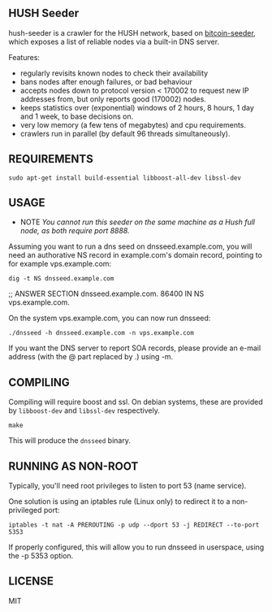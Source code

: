 ## HUSH Seeder


hush-seeder is a crawler for the HUSH network, based on [bitcoin-seeder](https://github.com/sipa/bitcoin-seeder),  which exposes a list
of reliable nodes via a built-in DNS server.

Features:
* regularly revisits known nodes to check their availability
* bans nodes after enough failures, or bad behaviour
* accepts nodes down to protocol version < 170002 to request new IP addresses from,
  but only reports good (170002) nodes.
* keeps statistics over (exponential) windows of 2 hours, 8 hours,
  1 day and 1 week, to base decisions on.
* very low memory (a few tens of megabytes) and cpu requirements.
* crawlers run in parallel (by default 96 threads simultaneously).

## REQUIREMENTS


	sudo apt-get install build-essential libboost-all-dev libssl-dev

## USAGE

* NOTE *You cannot run this seeder on the same machine as a Hush full
node, as both require port 8888.*

Assuming you want to run a dns seed on dnsseed.example.com, you will
need an authorative NS record in example.com's domain record, pointing
to for example vps.example.com:

	dig -t NS dnsseed.example.com

;; ANSWER SECTION
dnsseed.example.com.   86400    IN      NS     vps.example.com.

On the system vps.example.com, you can now run dnsseed:

	./dnsseed -h dnsseed.example.com -n vps.example.com

If you want the DNS server to report SOA records, please provide an
e-mail address (with the @ part replaced by .) using -m.

## COMPILING

Compiling will require boost and ssl.  On debian systems, these are provided
by `libboost-dev` and `libssl-dev` respectively.

	make

This will produce the `dnsseed` binary.


## RUNNING AS NON-ROOT


Typically, you'll need root privileges to listen to port 53 (name service).

One solution is using an iptables rule (Linux only) to redirect it to
a non-privileged port:

	iptables -t nat -A PREROUTING -p udp --dport 53 -j REDIRECT --to-port 5353

If properly configured, this will allow you to run dnsseed in userspace, using
the -p 5353 option.

## LICENSE

MIT